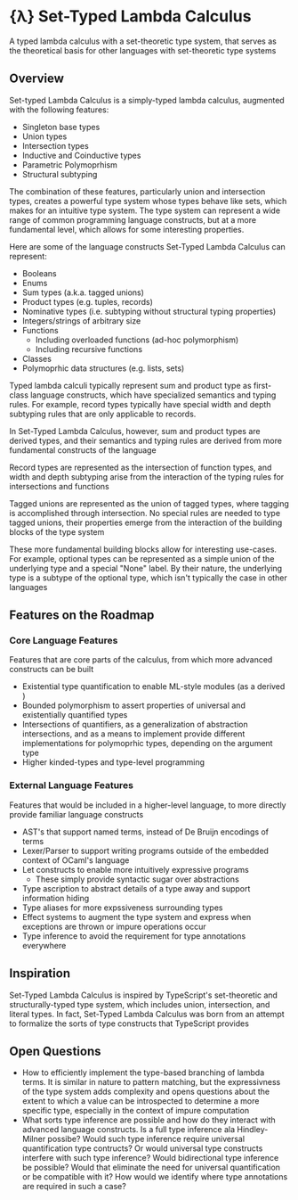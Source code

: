 # {λ} Set-Typed Lambda Calculus
A typed lambda calculus with a set-theoretic type system, that serves as the
theoretical basis for other languages with set-theoretic type systems

## Overview
Set-typed Lambda Calculus is a simply-typed lambda calculus, augmented with the
following features:
- Singleton base types
- Union types
- Intersection types
- Inductive and Coinductive types
- Parametric Polymoprhism
- Structural subtyping

The combination of these features, particularly union and intersection types,
creates a powerful type system whose types behave like sets, which makes for
an intuitive type system. The type system can represent a wide range of common
programming language constructs, but at a more fundamental level, which allows
for some interesting properties.

Here are some of the language constructs Set-Typed Lambda Calculus can represent:
- Booleans
- Enums
- Sum types (a.k.a. tagged unions)
- Product types (e.g. tuples, records)
- Nominative types (i.e. subtyping without structural typing properties)
- Integers/strings of arbitrary size
- Functions
  - Including overloaded functions (ad-hoc polymorphism)
  - Including recursive functions
- Classes
- Polymoprhic data structures (e.g. lists, sets)

Typed lambda calculi typically represent sum and product type as first-class
language constructs, which have specialized semantics and typing rules. For
example, record types typically have special width and depth subtyping rules
that are only applicable to records.

In Set-Typed Lambda Calculus, however, sum and product types are derived types,
and their semantics and typing rules are derived from more fundamental
constructs of the language

Record types are represented as the intersection of function types, and width
and depth subtyping arise from the interaction of the typing rules for
intersections and functions

Tagged unions are represented as the union of tagged types, where tagging is
accomplished through intersection. No special rules are needed to type tagged
unions, their properties emerge from the interaction of the building blocks
of the type system

These more fundamental building blocks allow for interesting use-cases. For
example, optional types can be represented as a simple union of the underlying
type and a special "None" label. By their nature, the underlying type is a
subtype of the optional type, which isn't typically the case in other languages

## Features on the Roadmap
### Core Language Features
Features that are core parts of the calculus, from which more advanced
constructs can be built
- Existential type quantification to enable ML-style modules (as a derived )
- Bounded polymorphism to assert properties of universal and existentially
quantified types
- Intersections of quantifiers, as a generalization of abstraction
intersections, and as a means to implement provide different implementations for
polymoprhic types, depending on the argument type
- Higher kinded-types and type-level programming

### External Language Features
Features that would be included in a higher-level language, to more directly
provide familiar language constructs
- AST's that support named terms, instead of De Bruijn encodings of terms
- Lexer/Parser to support writing programs outside of the embedded context of OCaml's language
- Let constructs to enable more intuitively expressive programs
  - These simply provide syntactic sugar over abstractions
- Type ascription to abstract details of a type away and support information hiding
- Type aliases for more expssiveness surrounding types
- Effect systems to augment the type system and express when exceptions are
  thrown or impure operations occur
- Type inference to avoid the requirement for type annotations everywhere

## Inspiration
Set-Typed Lambda Calculus is inspired by TypeScript's set-theoretic and
structurally-typed type system, which includes union, intersection, and literal
types. In fact, Set-Typed Lambda Calculus was born from an attempt to formalize
the sorts of type constructs that TypeScript provides

## Open Questions
- How to efficiently implement the type-based branching of lambda terms. It is similar
  in nature to pattern matching, but the expressivness of the type system adds complexity
  and opens questions about the extent to which a value can be introspected to determine
  a more specific type, especially in the context of impure computation
- What sorts type inference are possible and how do they interact with advanced language
  constructs. Is a full type inference ala Hindley-Milner possibe? Would such type inference
  require universal quantification type contructs? Or would universal type constructs interfere
  with such type inference? Would bidirectional type inference be possible? Would that eliminate
  the need for universal quantification or be compatible with it? How would we identify where
  type annotations are required in such a case?

